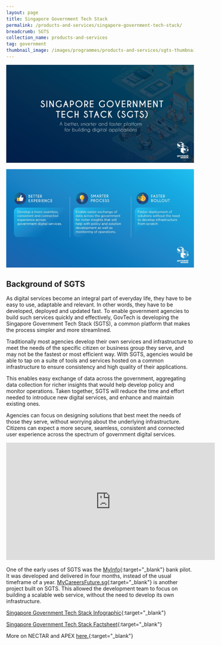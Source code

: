 ```yaml
---
layout: page
title: Singapore Government Tech Stack
permalink: /products-and-services/singapore-government-tech-stack/
breadcrumb: SGTS
collection_name: products-and-services
tag: government
thumbnail_image: /images/programmes/products-and-services/sgts-thumbnail-foto-jet.jpg
---
```


![SGTS](/images/programmes/products-and-services/singapore-government-tech-stack-part-1.jpg)

![SGTS](/images/programmes/products-and-services/singapore-government-tech-stack-part-2.jpg)

## Background of SGTS
As digital services become an integral part of everyday life, they have to be easy to use, adaptable and relevant. In other words, they have to be developed, deployed and updated fast. To enable government agencies to build such services quickly and effectively, GovTech is developing the Singapore Government Tech Stack (SGTS), a common platform that makes the process simpler and more streamlined.

Traditionally most agencies develop their own services and infrastructure to meet the needs of the specific citizen or business group they serve, and may not be the fastest or most efficient way. With SGTS, agencies would be able to tap on a suite of tools and services hosted on a common infrastructure to ensure consistency and high quality of their applications. 

This enables easy exchange of data across the government, aggregating data collection for richer insights that would help develop policy and monitor operations. Taken together, SGTS will reduce the time and effort needed to introduce new digital services, and enhance and maintain existing ones.

Agencies can focus on designing solutions that best meet the needs of those they serve, without worrying about the underlying infrastructure. Citizens can expect a more secure, seamless, consistent and connected user experience across the spectrum of government digital services.


<div class="bp-youtube">
  <iframe width="560" height="315" src="https://www.youtube.com/embed/6NthS4UqLsk" frameborder="0" allow="autoplay; encrypted-media" allowfullscreen></iframe>
</div>


One of the early uses of SGTS was the [MyInfo](http://myinfo.gov.sg){:target="_blank"} bank pilot. It was developed and delivered in four months, instead of the usual timeframe of a year. [MyCareersFuture.sg](http://www.MyCareersFuture.sg){:target="_blank"} is another project built on SGTS. This allowed the development team to focus on building a scalable web service, without the need to develop its own infrastructure.

[Singapore Government Tech Stack Infographic](/images/programmes/products-and-services/sgts-infographic-28-Sep.jpg){:target="_blank"}

[Singapore Government Tech Stack Factsheet](/files/products-and-services/sg-tech-stack-media-factsheet-sep-2018.pdf){:target="_blank"}

More on NECTAR and APEX [here.](/media/technews/getting-to-know-nectar-and-apex/){:target="_blank"} 
